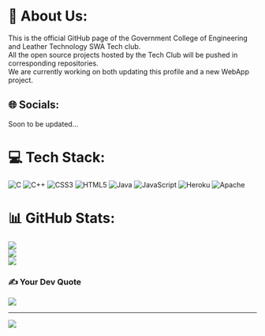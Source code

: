 # 💫 About Us:
This is the official GitHub page of the Government College of Engineering and Leather Technology SWA Tech club.<br>All the open source projects hosted by the Tech Club will be pushed in corresponding repositories.
<br>We are currently working on both updating this profile and a new WebApp project.

## 🌐 Socials:
Soon to be updated...

# 💻 Tech Stack:
![C](https://img.shields.io/badge/c-%2300599C.svg?style=for-the-badge&logo=c&logoColor=white) ![C++](https://img.shields.io/badge/c++-%2300599C.svg?style=for-the-badge&logo=c%2B%2B&logoColor=white) ![CSS3](https://img.shields.io/badge/css3-%231572B6.svg?style=for-the-badge&logo=css3&logoColor=white) ![HTML5](https://img.shields.io/badge/html5-%23E34F26.svg?style=for-the-badge&logo=html5&logoColor=white) ![Java](https://img.shields.io/badge/java-%23ED8B00.svg?style=for-the-badge&logo=java&logoColor=white) ![JavaScript](https://img.shields.io/badge/javascript-%23323330.svg?style=for-the-badge&logo=javascript&logoColor=%23F7DF1E) ![Heroku](https://img.shields.io/badge/heroku-%23430098.svg?style=for-the-badge&logo=heroku&logoColor=white) ![Apache](https://img.shields.io/badge/apache-%23D42029.svg?style=for-the-badge&logo=apache&logoColor=white)
# 📊 GitHub Stats:
![](https://github-readme-stats.vercel.app/api?username=gcelt-techclub&theme=tokyonight&hide_border=false&include_all_commits=true&count_private=false)<br/>
![](https://github-readme-streak-stats.herokuapp.com/?user=gcelt-techclub&theme=tokyonight&hide_border=false)<br/>
![](https://github-readme-stats.vercel.app/api/top-langs/?username=gcelt-techclub&theme=tokyonight&hide_border=false&include_all_commits=true&count_private=false&layout=compact)

### ✍️ Your Dev Quote
![](https://quotes-github-readme.vercel.app/api?type=horizontal&theme=radical)


---
[![](https://visitcount.itsvg.in/api?id=gcelt-techclub&icon=0&color=0)](https://visitcount.itsvg.in)

